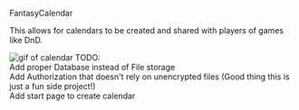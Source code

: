 FantasyCalendar

This allows for calendars to be created and shared with players of games like DnD. <br>

![gif of calendar](https://i.imgur.com/vf7g5JI.gif)
TODO:<br>
Add proper Database instead of File storage<br>
Add Authorization that doesn't rely on unencrypted files (Good thing this is just a fun side project!)<br>
Add start page to create calendar<br>
